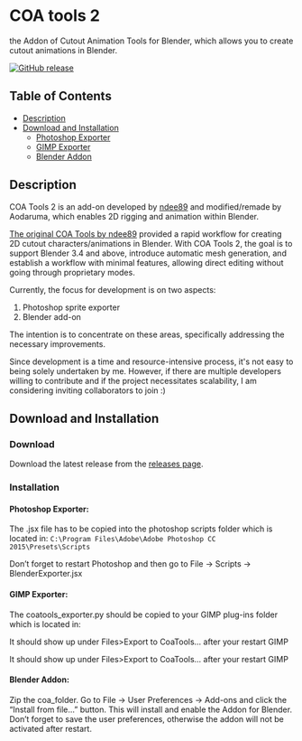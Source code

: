 <!-- <img src="./assets/coa_tools_logo.png" width="250"> -->

# COA tools 2

the Addon of Cutout Animation Tools for Blender, which allows you to create cutout animations in Blender.

[![GitHub release](https://img.shields.io/github/release/Aodaruma/coa_tools2.svg)](https://github.com/Aodaruma/coa_tools2/releases)

## Table of Contents

- [Description](#description)
- [Download and Installation](#download-and-installation)
  - [Photoshop Exporter](#photoshop-exporter)
  - [GIMP Exporter](#gimp-exporter)
  - [Blender Addon](#blender-addon)


## Description

COA Tools 2 is an add-on developed by [ndee89](https://github.com/ndee85) and modified/remade by Aodaruma, which enables 2D rigging and animation within Blender.

[The original COA Tools by ndee89](https://github.com/ndee85/coa_tools) provided a rapid workflow for creating 2D cutout characters/animations in Blender. With COA Tools 2, the goal is to support Blender 3.4 and above, introduce automatic mesh generation, and establish a workflow with minimal features, allowing direct editing without going through proprietary modes.

Currently, the focus for development is on two aspects:

1. Photoshop sprite exporter
2. Blender add-on

The intention is to concentrate on these areas, specifically addressing the necessary improvements.

Since development is a time and resource-intensive process, it's not easy to being solely undertaken by me. However, if there are multiple developers willing to contribute and if the project necessitates scalability, I am considering inviting collaborators to join :)

## Download and Installation

### Download

Download the latest release from the [releases page](https://github.com/Aodaruma/coa_tools2/releases).


### Installation

#### Photoshop Exporter:

The .jsx file has to be copied into the photoshop scripts folder which is located in: `C:\Program Files\Adobe\Adobe Photoshop CC 2015\Presets\Scripts`

Don’t forget to restart Photoshop and then go to File -> Scripts -> BlenderExporter.jsx

#### GIMP Exporter:

The coatools_exporter.py should be copied to your GIMP plug-ins folder which is located in:

It should show up under Files>Export to CoaTools... after your restart GIMP

It should show up under Files>Export to CoaTools... after your restart GIMP

#### Blender Addon:

Zip the coa_folder.
Go to File -> User Preferences -> Add-ons and click the “Install from file...” button.
This will install and enable the Addon for Blender. Don’t forget to save the user preferences, otherwise the addon will not be activated after restart.
